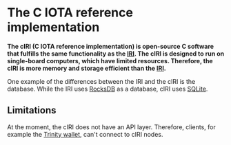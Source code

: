# The C IOTA reference implementation

**The cIRI (C IOTA reference implementation) is open-source C software that fulfills the same functionality as the [IRI](root://node-software/0.1/iri/introduction/overview.md). The cIRI is designed to run on single-board computers, which have limited resources. Therefore, the cIRI is more memory and storage efficient than the [IRI](root://node-software/0.1/iri/introduction/overview.md).**

One example of the differences between the IRI and the cIRI is the database. While the IRI uses [RocksDB](https://rocksdb.org/) as a database, cIRI uses [SQLite](https://sqlite.org/index.html).

## Limitations

At the moment, the cIRI does not have an API layer. Therefore, clients, for example the [Trinity wallet](root://wallets/0.1/trinity/introduction/overview.md), can't connect to cIRI nodes.
